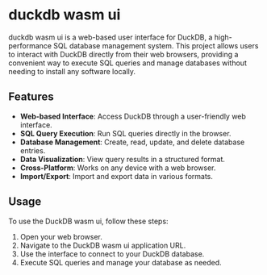# duckdb wasm ui
duckdb wasm ui is a web-based user interface for DuckDB, a high-performance SQL database management system. This project allows users to interact with DuckDB directly from their web browsers, providing a convenient way to execute SQL queries and manage databases without needing to install any software locally.

## Features

- **Web-based Interface**: Access DuckDB through a user-friendly web interface.
- **SQL Query Execution**: Run SQL queries directly in the browser.
- **Database Management**: Create, read, update, and delete database entries.
- **Data Visualization**: View query results in a structured format.
- **Cross-Platform**: Works on any device with a web browser.
- **Import/Export**: Import and export data in various formats.

## Usage

To use the DuckDB wasm ui, follow these steps:
1. Open your web browser.
2. Navigate to the DuckDB wasm ui application URL.
3. Use the interface to connect to your DuckDB database.
4. Execute SQL queries and manage your database as needed.
